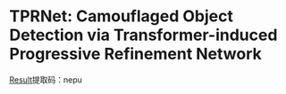 # TPRNet: Camouflaged Object Detection via Transformer-induced Progressive Refinement Network
 [Result](https://pan.baidu.com/s/1WQLi2a6KuqBn2jwuWZwpdQ)提取码：nepu
